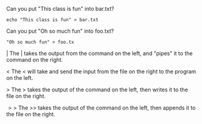 Can you put "This class is fun" into bar.txt?

    echo "This class is fun" > bar.txt
    

Can you put "Oh so much fun" into foo.txt?

    "Oh so much fun" > foo.tx

    
$|$  The | takes the output from the command on the left, and "pipes" it to the command on the right.

$<$  The < will take and send the input from the file on the right to the program on the left. 

$>$  The > takes the output of the command on the left, then writes it to the file on the right. 

$>>$ The >> takes the output of the command on the left, then appends it to the file on the right.

